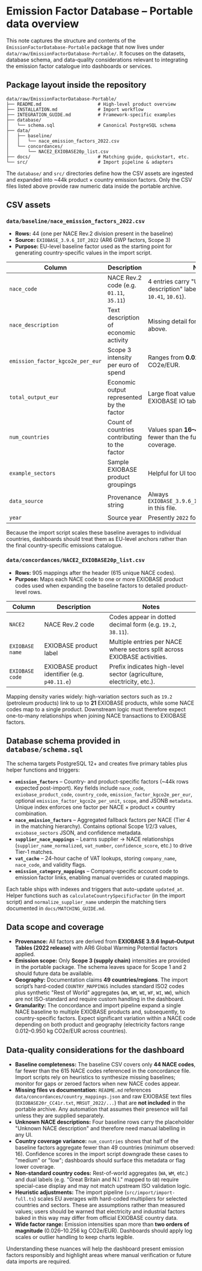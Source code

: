 # Emission Factor Database – Portable data overview

This note captures the structure and contents of the `EmissionFactorDatabase-Portable` package that now lives under `data/raw/EmissionFactorDatabase-Portable/`. It focuses on the datasets, database schema, and data-quality considerations relevant to integrating the emission factor catalogue into dashboards or services.

## Package layout inside the repository

```
data/raw/EmissionFactorDatabase-Portable/
├── README.md                     # High-level product overview
├── INSTALLATION.md               # Import workflow
├── INTEGRATION_GUIDE.md          # Framework-specific examples
├── database/
│   └── schema.sql                # Canonical PostgreSQL schema
├── data/
│   ├── baseline/
│   │   └── nace_emission_factors_2022.csv
│   └── concordances/
│       └── NACE2_EXIOBASE20p_list.csv
├── docs/                         # Matching guide, quickstart, etc.
└── src/                          # Import pipeline & adapters
```

The `database/` and `src/` directories define how the CSV assets are ingested and expanded into ~44k product × country emission factors. Only the CSV files listed above provide raw numeric data inside the portable archive.

## CSV assets

### `data/baseline/nace_emission_factors_2022.csv`

* **Rows:** 44 (one per NACE Rev.2 division present in the baseline)
* **Source:** `EXIOBASE_3.9.6_IOT_2022` (AR6 GWP factors, Scope 3)
* **Purpose:** EU-level baseline factor used as the starting point for generating country-specific values in the import script.

| Column | Description | Notes |
| --- | --- | --- |
| `nace_code` | NACE Rev.2 code (e.g. `01.11`, `35.11`) | 4 entries carry "Unknown NACE description" labels (`05.20`, `08.92`, `10.41`, `10.61`). |
| `nace_description` | Text description of economic activity | Missing detail for the four codes above. |
| `emission_factor_kgco2e_per_eur` | Scope 3 intensity per euro of spend | Ranges from **0.0263** to **10.2560** kg CO2e/EUR. |
| `total_output_eur` | Economic output represented by the factor | Large float values taken from EXIOBASE IO tables. |
| `num_countries` | Count of countries contributing to the factor | Values span **16–49**; **22** rows use fewer than the full 49-country coverage. |
| `example_sectors` | Sample EXIOBASE product groupings | Helpful for UI tooltips. |
| `data_source` | Provenance string | Always `EXIOBASE_3.9.6_IOT_2022_pxp_AR6_GWP` in this file. |
| `year` | Source year | Presently `2022` for every row. |

Because the import script scales these baseline averages to individual countries, dashboards should treat them as EU-level anchors rather than the final country-specific emissions catalogue.

### `data/concordances/NACE2_EXIOBASE20p_list.csv`

* **Rows:** 905 mappings after the header (615 unique NACE codes).
* **Purpose:** Maps each NACE code to one or more EXIOBASE product codes used when expanding the baseline factors to detailed product-level rows.

| Column | Description | Notes |
| --- | --- | --- |
| `NACE2` | NACE Rev.2 code | Codes appear in dotted decimal form (e.g. `19.2`, `38.11`). |
| `EXIOBASE name` | EXIOBASE product label | Multiple entries per NACE where sectors split across EXIOBASE activities. |
| `EXIOBASE code` | EXIOBASE product identifier (e.g. `p40.11.e`) | Prefix indicates high-level sector (agriculture, electricity, etc.). |

Mapping density varies widely: high-variation sectors such as `19.2` (petroleum products) link to up to **21** EXIOBASE products, while some NACE codes map to a single product. Downstream logic must therefore expect one-to-many relationships when joining NACE transactions to EXIOBASE factors.

## Database schema provided in `database/schema.sql`

The schema targets PostgreSQL 12+ and creates five primary tables plus helper functions and triggers:

* **`emission_factors`** – Country- and product-specific factors (~44k rows expected post-import). Key fields include `nace_code`, `exiobase_product_code`, `country_code`, `emission_factor_kgco2e_per_eur`, optional `emission_factor_kgco2e_per_unit`, `scope`, and JSONB `metadata`. Unique index enforces one factor per NACE × product × country combination.
* **`nace_emission_factors`** – Aggregated fallback factors per NACE (Tier 4 in the matching hierarchy). Contains optional Scope 1/2/3 values, `exiobase_sectors` JSON, and confidence metadata.
* **`supplier_nace_mappings`** – Learns supplier → NACE relationships (`supplier_name_normalized`, `vat_number`, `confidence_score`, etc.) to drive Tier-1 matches.
* **`vat_cache`** – 24-hour cache of VAT lookups, storing `company_name`, `nace_code`, and validity flags.
* **`emission_category_mappings`** – Company-specific account code to emission factor links, enabling manual overrides or curated mappings.

Each table ships with indexes and triggers that auto-update `updated_at`. Helper functions such as `calculateCountrySpecificFactor` (in the import script) and `normalize_supplier_name` underpin the matching tiers documented in `docs/MATCHING_GUIDE.md`.

## Data scope and coverage

* **Provenance:** All factors are derived from **EXIOBASE 3.9.6 Input–Output Tables (2022 release)** with AR6 Global Warming Potential factors applied.
* **Emission scope:** Only **Scope 3 (supply chain)** intensities are provided in the portable package. The schema leaves space for Scope 1 and 2 should future data be available.
* **Geography:** Documentation claims **49 countries/regions**. The import script’s hard-coded `COUNTRY_MAPPINGS` includes standard ISO2 codes plus synthetic "Rest of World" aggregates (`WA`, `WM`, `WE`, `WF`, `WI`, `WW`), which are not ISO-standard and require custom handling in the dashboard.
* **Granularity:** The concordance and import pipeline expand a single NACE baseline to multiple EXIOBASE products and, subsequently, to country-specific factors. Expect significant variation within a NACE code depending on both product and geography (electricity factors range 0.012–0.950 kg CO2e/EUR across countries).

## Data-quality considerations for the dashboard

* **Baseline completeness:** The baseline CSV covers only **44 NACE codes**, far fewer than the 615 NACE codes referenced in the concordance file. Import scripts rely on heuristics to synthesize missing baselines; monitor for gaps or zeroed factors when new NACE codes appear.
* **Missing files vs documentation:** `README.md` references `data/concordances/country_mappings.json` and raw EXIOBASE text files (`EXIOBASE20r_CC41r.txt`, `MRSUT_2022/...`) that are **not included** in the portable archive. Any automation that assumes their presence will fail unless they are supplied separately.
* **Unknown NACE descriptions:** Four baseline rows carry the placeholder "Unknown NACE description" and therefore need manual labelling in any UI.
* **Country coverage variance:** `num_countries` shows that half of the baseline factors aggregate fewer than 49 countries (minimum observed: 16). Confidence scores in the import script downgrade these cases to "medium" or "low"; dashboards should surface this metadata or flag lower coverage.
* **Non-standard country codes:** Rest-of-world aggregates (`WA`, `WM`, etc.) and dual labels (e.g. "Great Britain and N.I." mapped to `GB`) require special-case display and may not match upstream ISO validation logic.
* **Heuristic adjustments:** The import pipeline (`src/import/import-full.ts`) scales EU averages with hard-coded multipliers for selected countries and sectors. These are assumptions rather than measured values; users should be warned that electricity and industrial factors baked in this way may differ from official EXIOBASE country data.
* **Wide factor range:** Emission intensities span more than **two orders of magnitude** (0.026–10.256 kg CO2e/EUR). Dashboards should apply log scales or outlier handling to keep charts legible.

Understanding these nuances will help the dashboard present emission factors responsibly and highlight areas where manual verification or future data imports are required.
